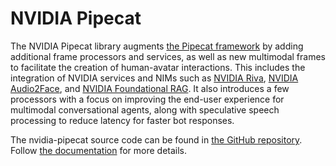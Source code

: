 # NVIDIA Pipecat

The NVIDIA Pipecat library augments [the Pipecat framework](https://github.com/pipecat-ai/pipecat) by adding additional frame processors and services, as well as new multimodal frames to facilitate the creation of human-avatar interactions. This includes the integration of NVIDIA services and NIMs such as [NVIDIA Riva](https://docs.nvidia.com/deeplearning/riva/user-guide/docs/index.html), [NVIDIA Audio2Face](https://build.nvidia.com/nvidia/audio2face-3d), and [NVIDIA Foundational RAG](https://build.nvidia.com/nvidia/build-an-enterprise-rag-pipeline). It also introduces a few processors with a focus on improving the end-user experience for multimodal conversational agents, along with speculative speech processing to reduce latency for faster bot responses. 

The nvidia-pipecat source code can be found in [the GitHub repository](https://github.com/NVIDIA/ace-controller). Follow [the documentation](https://docs.nvidia.com/ace/ace-controller-microservice/latest/index.html) for more details.
